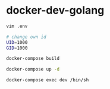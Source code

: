 # docker-dev-golang

```bash
vim .env

# change own id
UID=1000
GID=1000
```

```bash
docker-compose build

docker-compose up -d

docker-compose exec dev /bin/sh
```